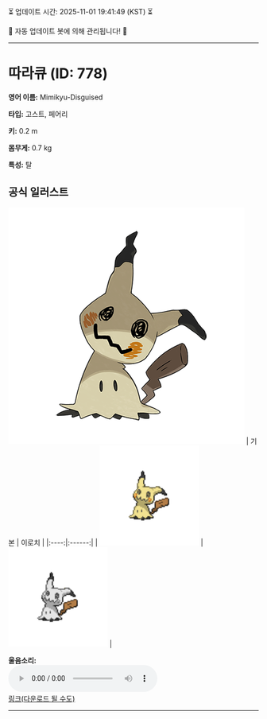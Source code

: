 
⏳ 업데이트 시간: 2025-11-01 19:41:49 (KST) ⏳

🤖 자동 업데이트 봇에 의해 관리됩니다! 🤖

---

# 따라큐 (ID: 778)
**영어 이름:** Mimikyu-Disguised

**타입:** 고스트, 페어리

**키:** 0.2 m

**몸무게:** 0.7 kg

**특성:** 탈

## 공식 일러스트
![](https://raw.githubusercontent.com/PokeAPI/sprites/master/sprites/pokemon/other/official-artwork/778.png)
| 기본 | 이로치 |
|:----:|:------:|
| <img src="https://raw.githubusercontent.com/PokeAPI/sprites/master/sprites/pokemon/778.png" width="200"> | <img src="https://raw.githubusercontent.com/PokeAPI/sprites/master/sprites/pokemon/shiny/778.png" width="200"> |

**울음소리:**<br><audio controls src="https://raw.githubusercontent.com/PokeAPI/cries/main/cries/pokemon/latest/778.ogg"></audio><br> [링크(다운로드 될 수도)](https://raw.githubusercontent.com/PokeAPI/cries/main/cries/pokemon/latest/778.ogg)


---
